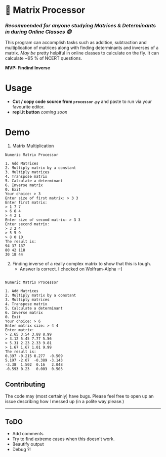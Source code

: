 # :abacus: Matrix Processor
### *Recommended for anyone studying Matrices & Determinants in during Online Classes :sunglasses:* 

This program can accomplish tasks such as addition, subtraction and multiplication of matrices along with finding determinants and inverses of a matrix. *May be* pretty helplful in online classes to calculate on the fly. 
It can calculate ~95 % of NCERT questions.

**MVP: Findind Inverse**

# Usage
- **Cut / copy code source from `processor.py`** and paste to run via your favourite editor.
- **repl.it button** *coming soon*

# Demo
1. Matrix Multiplication
```console
Numeric Matrix Processor

1. Add Matrices
2. Multiply matrix by a constant
3. Multiply matrices
4. Transpose matrix
5. Calculate a determinant
6. Inverse matrix
0. Exit
Your choice: > 3
Enter size of first matrix: > 3 3
Enter first matrix: 
> 1 7 7
> 6 6 4
> 4 2 1
Enter size of second matrix: > 3 3
Enter second matrix: 
> 3 2 4
> 5 5 9
> 8 0 10
The result is: 
94 37 137
80 42 118
30 18 44
```
2. Finding inverse of a really complex matrix to show that this is tough.
    - Answer is correct. I checked on Wolfram-Alpha :-)
  
```console

Numeric Matrix Processor

1. Add Matrices
2. Multiply matrix by a constant
3. Multiply matrices
4. Transpose matrix
5. Calculate a determinant
6. Inverse matrix
0. Exit
Your choice: > 6
Enter matrix size: > 4 4
Enter matrix: 
> 2.65 3.54 3.88 8.99
> 3.12 5.45 7.77 5.56
> 5.31 2.23 2.33 9.81
> 1.67 1.67 1.01 9.99
The result is: 
0.397 -0.215 0.277  -0.509
5.197 -2.07  -0.389 -3.143
-3.38  1.502  0.16   2.048
-0.593 0.23   0.003  0.503
```

## Contributing
The code may (most certainly) have bugs. Please feel free to open up an issue describing how I messed up (in a polite way please.) 

--- 

## ToDO
- Add comments
- Try to find extreme cases when this doesn't work.
- Beautify output
- Debug ?!
